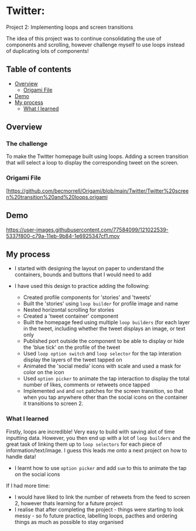 # Twitter: 

Project 2: Implementing loops and screen transitions

The idea of this project was to continue consolidating the use of components and scrolling, however challenge myself to use loops instead of duplicating lots of components!


## Table of contents

- [Overview](#overview)
  - [Origami File](#Origami-File)
- [Demo](#Demo)
- [My process](#my-process)
  - [What I learned](#what-i-learned)


## Overview

### The challenge

To make the Twitter homepage built using loops. Adding a screen transition that will select a loop to display the corresponding tweet on the screen.

### Origami File 

[https://github.com/becmorrell/Origami/blob/main/Twitter/Twitter%20screen%20transition%20and%20loops.origami

## Demo 


https://user-images.githubusercontent.com/77584099/121022539-5337f800-c79a-11eb-9b84-1e6925347cf1.mov


## My process

- I started with designing the layout on paper to understand the containers, bounds and buttons that I would need to add

- I have used this design to practice adding the following:
    - Created profile components for 'stories' and 'tweets'
    - Built the 'stories' using `loop builder` for profile image and name    
    - Nested horizontal scrolling for stories 
    - Created a 'tweet container' component 
    - Built the homepage feed using multiple `loop builders` (for each layer in the tweet, including whether the tweet displays an image, or text only
    - Published port outside the component to be able to display or hide the 'blue tick' on the profile of the tweet
    - Used `loop option switch` and `loop selector` for the tap interation display the layers of the tweet tapped on
    - Animated the 'social media' icons with scale and used a mask for color on the icon
    - Used `option picker` to animate the tap interaction to display the total number of likes, comments or retweets once tapped
    - Implemented `and` and `not` patches for the screen transition, so that when you tap anywhere other than the social icons on the container it transitions to screen 2.



### What I learned

Firstly, loops are incredible! Very easy to build with saving alot of time inputting data. However, you then end up with a lot of `loop builders` and the great task of linking them up to `loop selectors` for each piece of information/text/image. I guess this leads me onto a next project on how to handle data!

- I learnt how to use `option picker` and add `sum` to this to animate the tap on the social icons

If I had more time: 

- I would have liked to link the number of retweets from the feed to screen 2, however thats learning for a future project 
-  I realise that after completing the project - things were starting to look messy - so fo future practice, labelling loops, pacthes and ordering things as much as possible to stay organised


